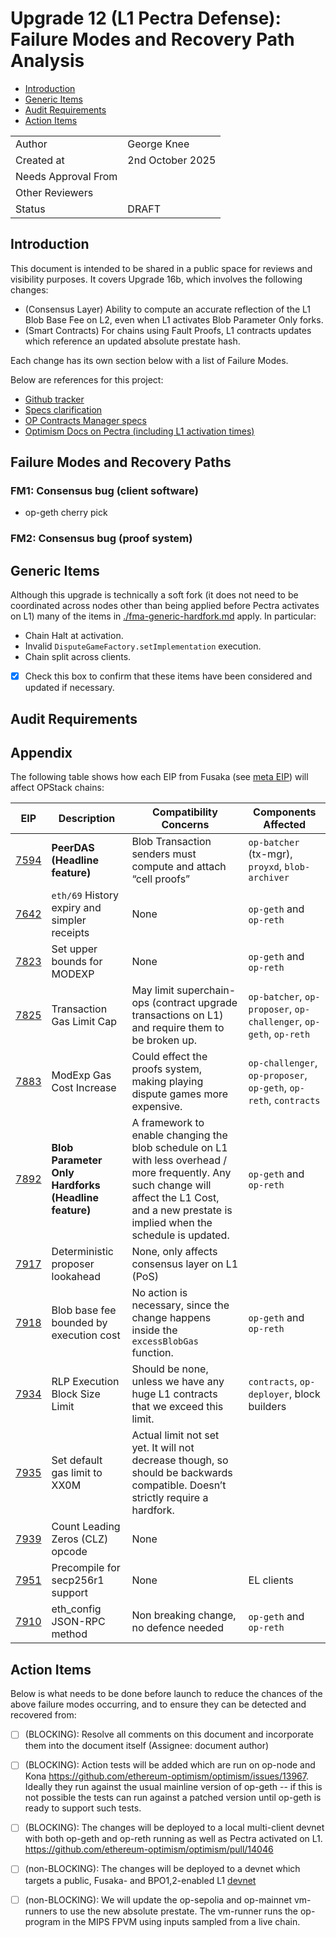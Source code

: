 # Upgrade 12 (L1 Pectra Defense): Failure Modes and Recovery Path Analysis

<!-- START doctoc generated TOC please keep comment here to allow auto update -->
<!-- DON'T EDIT THIS SECTION, INSTEAD RE-RUN doctoc TO UPDATE -->

- [Introduction](#introduction)
- [Generic Items](#generic-items)
- [Audit Requirements](#audit-requirements)
- [Action Items](#action-items)

<!-- END doctoc generated TOC please keep comment here to allow auto update -->

|                     |                     |
| ------------------- | ------------------- |
| Author              | George Knee         |
| Created at          | 2nd October  2025   |
| Needs Approval From |                     |
| Other Reviewers     |                     |
| Status              | DRAFT               |

## Introduction

This document is intended to be shared in a public space for reviews and visibility purposes. It covers Upgrade 16b, which involves the following changes:

- (Consensus Layer) Ability to compute an accurate reflection of the L1 Blob Base Fee on L2, even when L1 activates Blob Parameter Only forks.
- (Smart Contracts) For chains using Fault Proofs, L1 contracts updates which reference an updated absolute prestate hash.

Each change has its own section below with a list of Failure Modes.

Below are references for this project:

- [Github tracker](https://github.com/ethereum-optimism/optimism/issues/17471)
- [Specs clarification](https://github.com/ethereum-optimism/specs/pull/790)
- [OP Contracts Manager specs](https://specs.optimism.io/experimental/op-contracts-manager.html?highlight=opcm#op-contracts-manager)
- [Optimism Docs on Pectra (including L1 activation times)](https://oplabs.notion.site/fusaka-upgrade-readiness-doc)

## Failure Modes and Recovery Paths

### FM1: Consensus bug (client software)

- op-geth cherry pick

### FM2: Consensus bug (proof system)




## Generic Items

Although this upgrade is technically a soft fork (it does not need to be coordinated across nodes other than being applied before Pectra activates on L1) many of the items in [./fma-generic-hardfork.md](./fma-generic-hardfork.md) apply. In particular:

- Chain Halt at activation.
- Invalid `DisputeGameFactory.setImplementation` execution.
- Chain split across clients.

- [x] Check this box to confirm that these items have been considered and updated if necessary.

## Audit Requirements

## Appendix

The following table shows how each EIP from Fusaka (see [meta EIP](https://eips.ethereum.org/EIPS/eip-7607)) will affect OPStack chains:

| EIP | Description | Compatibility Concerns | Components Affected |
| --- | --- | --- | --- |
| [7594](https://eips.ethereum.org/EIPS/eip-7594)  | **PeerDAS (Headline feature)** | Blob Transaction senders must compute and attach “cell proofs”| `op-batcher` (tx-mgr), `proyxd`, `blob-archiver` |
| [7642](https://eips.ethereum.org/EIPS/eip-7642) | `eth/69` History expiry and simpler receipts | None | `op-geth` and `op-reth` |
| [7823](https://eips.ethereum.org/EIPS/eip-7823) | Set upper bounds for MODEXP | None | `op-geth` and `op-reth` |
| [7825](https://eips.ethereum.org/EIPS/eip-7825) | Transaction Gas Limit Cap | May limit superchain-ops (contract upgrade transactions on L1) and require them to be broken up. | `op-batcher`, `op-proposer`, `op-challenger`, `op-geth`, `op-reth` |
| [7883](https://eips.ethereum.org/EIPS/eip-7883) | ModExp Gas Cost Increase | Could effect the proofs system, making playing dispute games more expensive. | `op-challenger`, `op-proposer`, `op-geth`, `op-reth`, `contracts` |
| [7892](https://eips.ethereum.org/EIPS/eip-7892) | **Blob Parameter Only Hardforks (Headline feature)** | A framework to enable changing the blob schedule on L1 with less overhead / more frequently. Any such change will affect the L1 Cost, and a new prestate is implied when the schedule is updated.  | `op-geth` and `op-reth` |
| [7917](https://eips.ethereum.org/EIPS/eip-7917) | Deterministic proposer lookahead | None, only affects consensus layer on L1 (PoS) |  |
| [7918](https://eips.ethereum.org/EIPS/eip-7918) | Blob base fee bounded by execution cost   |  No action is necessary, since the change happens inside the `excessBlobGas` function.  | `op-geth` and `op-reth` |
| [7934](https://eips.ethereum.org/EIPS/eip-7934) | RLP Execution Block Size Limit | Should be none, unless we have any huge L1 contracts that we exceed this limit. | `contracts`, `op-deployer`, block builders |
| [7935](https://eips.ethereum.org/EIPS/eip-7935) | Set default gas limit to XX0M | Actual limit not set yet. It will not decrease though, so should be backwards compatible. Doesn’t strictly require a hardfork. |  |
| [7939](https://eips.ethereum.org/EIPS/eip-7939) | Count Leading Zeros (CLZ) opcode | None |  |
| [7951](https://eips.ethereum.org/EIPS/eip-7951) | Precompile for secp256r1 support | None | EL clients |
| [7910](https://eips.ethereum.org/EIPS/eip-7910) | eth_config JSON-RPC method | Non breaking change, no defence needed | `op-geth` and `op-reth` |


## Action Items

Below is what needs to be done before launch to reduce the chances of the above failure modes occurring, and to ensure they can be detected and recovered from:

- [ ] (BLOCKING): Resolve all comments on this document and incorporate them into the document itself (Assignee: document author)
- [ ] (BLOCKING): Action tests will be added which are run on op-node and Kona https://github.com/ethereum-optimism/optimism/issues/13967. Ideally they run against the usual mainline version of op-geth -- if this is not possible the tests can run against a patched version until op-geth is ready to support such tests.
- [ ] (BLOCKING): The changes will be deployed to a local multi-client devnet with both op-geth and op-reth running as well as Pectra activated on L1. https://github.com/ethereum-optimism/optimism/pull/14046
- [ ] (non-BLOCKING): The changes will be deployed to a devnet which targets a public, Fusaka- and BPO1,2-enabled L1 [devnet]([url](https://devnets.optimism.io/balrog.html))
- [ ] (non-BLOCKING): We will update the op-sepolia and op-mainnet vm-runners to use the new absolute prestate. The vm-runner runs the op-program in the MIPS FPVM using inputs sampled from a live chain.





